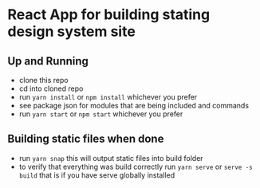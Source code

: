 # React App for building stating design system site

## Up and Running

- clone this repo
- cd into cloned repo
- run `yarn install` or `npm install` whichever you prefer
- see package json for modules that are being included and commands
- run `yarn start` or `npm start` whichever you prefer

## Building static files when done

- run `yarn snap` this will output static files into build folder
- to verify that everything was build correctly run `yarn serve` or `serve -s build` that is if you have serve globally installed


